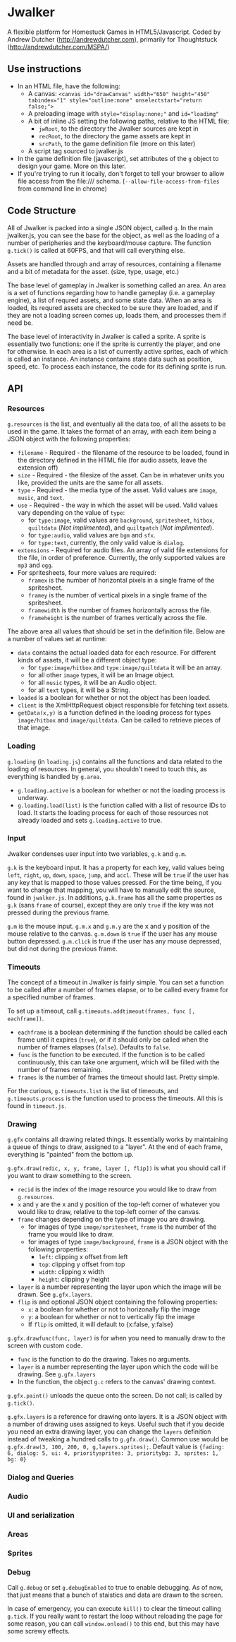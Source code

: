 Jwalker
=======

A flexible platform for Homestuck Games in HTML5/Javascript. Coded by Andrew Dutcher (http://andrewdutcher.com), primarily for Thoughtstuck (http://andrewdutcher.com/MSPA/)

Use instructions
----------------

* In an HTML file, have the following: 
    * A canvas: `<canvas id="drawCanvas" width="650" height="450" tabindex="1" style="outline:none" onselectstart="return false;">`
    * A preloading image with `style="display:none;"` and `id="loadimg"`
    * A bit of inline JS setting the following paths, relative to the HTML file:
        * `jwRoot`, to the directory the Jwalker sources are kept in
        * `recRoot`, to the directory the game assets are kept in
        * `srcPath`, to the game definition file (more on this later)
    * A script tag sourced to jwalker.js
* In the game definition file (javascript), set attributes of the `g` object to design your game. More on this later.
* If you're trying to run it locally, don't forget to tell your browser to allow file access from the file:/// schema. (`--allow-file-access-from-files` from command line in chrome)

Code Structure
--------------

All of Jwalker is packed into a single JSON object, called `g`. In the main jwalker.js, you can see the base for the object, as well as the loading of a number of peripheries and the keyboard/mouse capture. The function `g.tick()` is called at 60FPS, and that will call everything else.

Assets are handled through and array of resources, containing a filename and a bit of metadata for the asset. (size, type, usage, etc.)

The base level of gameplay in Jwalker is something called an area. An area is a set of functions regarding how to handle gameplay (i.e. a gameplay engine), a list of requred assets, and some state data. When an area is loaded, its requred assets are checked to be sure they are loaded, and if they are not a loading screen comes up, loads them, and processes them if need be.

The base level of interactivity in Jwalker is called a sprite. A sprite is essentially two functions: one if the sprite is currently the player, and one for otherwise. In each area is a list of currently active sprites, each of which is called an instance. An instance contains state data such as position, speed, etc. To process each instance, the code for its defining sprite is run.

API
---

### Resources

`g.resources` is the list, and eventually all the data too, of all the assets to be used in the game. It takes the format of an array, with each item being a JSON object with the following properties:

* `filename` - Required - the filename of the resource to be loaded, found in the directory defined in the HTML file (for audio assets, leave the extension off)
* `size` - Required - the filesize of the asset. Can be in whatever units you like, provided the units are the same for all assets.
* `type` - Required - the media type of the asset. Valid values are `image`, `music`, and `text`.
* `use` - Required - the way in which the asset will be used. Valid values vary depending on the value of `type`:
    * for `type:image`, valid values are `background`, `spritesheet`, `hitbox`, `quiltdata` (*Not implimented*), and `quiltpatch` (*Not implimented*).
    * for `type:audio`, valid values are `bgm` and `sfx`.
    * for `type:text`, currently, the only valid value is `dialog`.
* `extensions` - Required for audio files. An array of valid file extensions for the file, in order of preference. Currently, the only supported values are `mp3` and `ogg`.
* For spritesheets, four more values are required:
    * `framex` is the number of horizontal pixels in a single frame of the spritesheet.
    * `framey` is the number of vertical pixels in a single frame of the spritesheet.
    * `framewidth` is the number of frames horizontally across the file.
    * `frameheight` is the number of frames vertically across the file.

The above area all values that should be set in the definition file. Below are a number of values set at runtime:

* `data` contains the actual loaded data for each resource. For different kinds of assets, it will be a different object type:
    * for `type:image/hitbox` and `type:image/quiltdata` it will be an array.
    * for all other `image` types, it will be an Image object.
    * for all `music` types, it will be an Audio object.
    * for all `text` types, it will be a String.
* `loaded` is a boolean for whether or not the object has been loaded.
* `client` is the XmlHttpRequest object responsible for fetching text assets.
* `getData(x,y)` is a function defined in the loading process for types `image/hitbox` and `image/quiltdata`. Can be called to retrieve pieces of that image.

### Loading

`g.loading` (in `loading.js`) contains all the functions and data related to the loading of resources. In general, you shouldn't need to touch this, as everything is handled by `g.area`.

* `g.loading.active` is a boolean for whether or not the loading process is underway.
* `g.loading.load(list)` is the function called with a list of resource IDs to load. It starts the loading process for each of those resources not already loaded and sets `g.loading.active` to true.

### Input

Jwalker condenses user input into two variables, `g.k` and `g.m`.

`g.k` is the keyboard input. It has a property for each key, valid values being `left`, `right`, `up`, `down`, `space`, `jump`, and `accl`. These will be `true` if the user has any key that is mapped to those values pressed. For the time being, if you want to change that mapping, you will have to manually edit the source, found in `jwalker.js`. In additions, `g.k.frame` has all the same properties as `g.k` (sans `frame` of course), except they are only `true` if the key was not pressed during the previous frame.

`g.m` is the mouse input. `g.m.x` and `g.m.y` are the x and y position of the mouse relative to the canvas. `g.m.down` is `true` if the user has any mouse button depressed. `g.m.click` is true if the user has any mouse depressed, but did not during the previous frame.

### Timeouts

The concept of a timeout in Jwalker is fairly simple. You can set a function to be called after a number of frames elapse, or to be called every frame for a specified number of frames.

To set up a timeout, call `g.timeouts.addtimeout(frames, func [, eachframe])`.

* `eachframe` is a boolean determining if the function should be called each frame until it expires (`true`), or if it should only be called when the number of frames elapses (`false`). Defaults to `false`.
* `func` is the function to be executed. If the function is to be called continuously, this can take one argument, which will be filled with the number of frames remaining.
* `frames` is the number of frames the timeout should last. Pretty simple.

For the curious, `g.timeouts.list` is the list of timeouts, and `g.timeouts.process` is the function used to process the timeouts. All this is found in `timeout.js`.

### Drawing

`g.gfx` contains all drawing related things. It essentially works by maintaining a queue of things to draw, assigned to a "layer". At the end of each frame, everything is "painted" from the bottom up.

`g.gfx.draw(redic, x, y, frame, layer [, flip])` is what you should call if you want to draw something to the screen.
* `recid` is the index of the image resource you would like to draw from `g.resources`.
* `x` and `y` are the x and y position of the top-left corner of whatever you would like to draw, relative to the top-left corner of the canvas.
* `frame` changes depending on the type of image you are drawing.
    * for images of type `image/spritesheet`, `frame` is the number of the frame you would like to draw.
    * for images of type `image/background`, `frame` is a JSON object with the following properties:
        * `left`: clipping x offset from left
        * `top`: clipping y offset from top
        * `width`: clipping x width
        * `height`: clipping y height
* `layer` is a number representing the layer upon which the image will be drawn. See `g.gfx.layers`.
* `flip` is and optional JSON object containing the following properties:
    * `x`: a boolean for whether or not to horizonally flip the image
    * `y`: a boolean for whether or not to vertically flip the image
    * If `flip` is omitted, it will default to {x:false, y:false}

`g.gfx.drawfunc(func, layer)` is for when you need to manually draw to the screen with custom code.
* `func` is the function to do the drawing. Takes no arguments.
* `layer` is a number representing the layer upon which the code will be drawing. See `g.gfx.layers`
* In the function, the object `g.c` refers to the canvas' drawing context.

`g.gfx.paint()` unloads the queue onto the screen. Do not call; is called by `g.tick()`.


`g.gfx.layers` is a reference for drawing onto layers. It is a JSON object with a number of drawing uses assigned to keys. Useful such that if you decide you need an extra drawing layer, you can change the `layers` definition instead of tweaking a hundred calls to `g.gfx.draw()`.
Common use would be `g.gfx.draw(3, 100, 200, 0, g,layers.sprites);`.
Default value is `{fading: 6, dialog: 5, ui: 4, prioritysprites: 3, prioritybg: 3, sprites: 1, bg: 0}`

### Dialog and Queries

### Audio

### UI and serialization

### Areas

### Sprites

### Debug

Call `g.debug` or set `g.debugEnabled` to true to enable debugging. As of now, that just means that a bunch of staistics and data are drawn to the screen.

In case of emergency, you can execute `kill()` to clear the timeout calling `g.tick`. If you really want to restart the loop without reloading the page for some reason, you can call `window.onload()` to this end, but this may have some screwy effects.